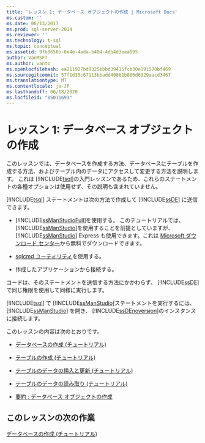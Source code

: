 ```yaml
---
title: 'レッスン 1: データベース オブジェクトの作成 | Microsoft Docs'
ms.custom: ''
ms.date: 06/13/2017
ms.prod: sql-server-2014
ms.reviewer: ''
ms.technology: t-sql
ms.topic: conceptual
ms.assetid: 9fb8656b-0e4e-4ada-b404-4db4d3eea995
author: VanMSFT
ms.author: vanto
ms.openlocfilehash: ea211927bd9325bbbd39415fcb30e191570bf469
ms.sourcegitcommit: 57f1d15c67113bbadd40861b886d6929aacd3467
ms.translationtype: MT
ms.contentlocale: ja-JP
ms.lasthandoff: 06/18/2020
ms.locfileid: "85011693"
---
```

# <a name="lesson-1-creating-database-objects"></a>レッスン 1: データベース オブジェクトの作成
  このレッスンでは、データベースを作成する方法、データベースにテーブルを作成する方法、およびテーブル内のデータにアクセスして変更する方法を説明します。 これは [!INCLUDE[tsql](../includes/tsql-md.md)]の入門レッスンであるため、これらのステートメントの各種オプションは使用せず、その説明も含まれていません。  
  
 [!INCLUDE[tsql](../includes/tsql-md.md)] ステートメントは次の方法で作成して [!INCLUDE[ssDE](../includes/ssde-md.md)] に送信できます。  
  
-   [!INCLUDE[ssManStudioFull](../includes/ssmanstudiofull-md.md)]を使用する。 このチュートリアルでは、 [!INCLUDE[ssManStudio](../includes/ssmanstudio-md.md)]を使用することを前提としていますが、 [!INCLUDE[ssManStudio](../includes/ssmanstudio-md.md)] Express も使用できます。これは [Microsoft ダウンロード センター](https://www.microsoft.com/download/details.aspx?id=14630)から無料でダウンロードできます。  
  
-   [sqlcmd ユーティリティ](../tools/sqlcmd-utility.md)を使用する。  
  
-   作成したアプリケーションから接続する。  
  
 コードは、そのステートメントを送信する方法にかかわらず、 [!INCLUDE[ssDE](../includes/ssde-md.md)] で同じ権限を使用して同様に実行します。  
  
 [!INCLUDE[tsql](../includes/tsql-md.md)] で [!INCLUDE[ssManStudio](../includes/ssmanstudio-md.md)]ステートメントを実行するには、 [!INCLUDE[ssManStudio](../includes/ssmanstudio-md.md)] を開き、 [!INCLUDE[ssDEnoversion](../includes/ssdenoversion-md.md)]のインスタンスに接続します。  
  
 このレッスンの内容は次のとおりです。  
  
-   [データベースの作成 (チュートリアル)](lesson-1-1-creating-a-database.md)  
  
-   [テーブルの作成 (チュートリアル)](lesson-1-2-creating-a-table.md)  
  
-   [テーブルのデータの挿入と更新 (チュートリアル)](lesson-1-3-inserting-and-updating-data-in-a-table.md)  
  
-   [テーブルのデータの読み取り (チュートリアル)](lesson-1-4-reading-the-data-in-a-table.md)  
  
-   [要約 : データベース オブジェクトの作成](lesson-1-5-summary-creating-database-objects.md)  
  
## <a name="next-task-in-lesson"></a>このレッスンの次の作業  
 [データベースの作成 (チュートリアル)](lesson-1-1-creating-a-database.md)  
  
  
